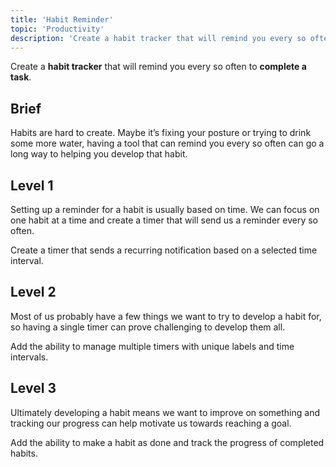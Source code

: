 ```yaml
---
title: 'Habit Reminder'
topic: 'Productivity'
description: 'Create a habit tracker that will remind you every so often to complete a task.'
---
```

Create a <strong className="color-blue">habit tracker</strong> that will remind you every so often to <strong className="color-purple">complete a task</strong>.

## Brief

Habits are hard to create. Maybe it’s fixing your posture or trying to drink some more water, having a tool that can remind you every so often can go a long way to helping you develop that habit.

## Level 1

Setting up a reminder for a habit is usually based on time. We can focus on one habit at a time and create a timer that will send us a reminder every so often.

Create a timer that sends a recurring notification based on a selected time interval.

## Level 2

Most of us probably have a few things we want to try to develop a habit for, so having a single timer can prove challenging to develop them all.

Add the ability to manage multiple timers with unique labels and time intervals.

## Level 3

Ultimately developing a habit means we want to improve on something and tracking our progress can help motivate us towards reaching a goal.

Add the ability to make a habit as done and track the progress of completed habits.


